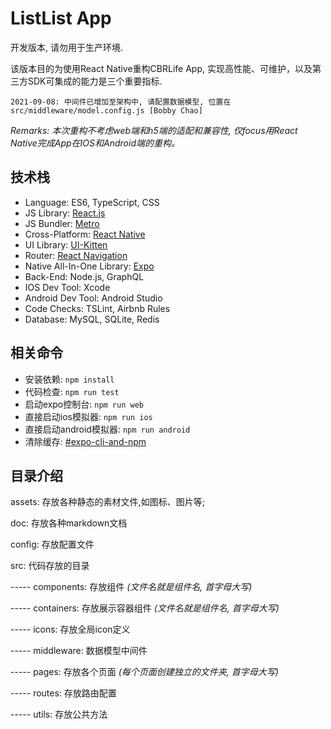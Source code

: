 # ListList App

开发版本, 请勿用于生产环境.

该版本目的为使用React Native重构CBRLife App, 实现高性能、可维护，以及第三方SDK可集成的能力是三个重要指标.

```
2021-09-08: 中间件已增加至架构中, 请配置数据模型, 位置在 src/middleware/model.config.js [Bobby Chao]
```

*Remarks: 本次重构不考虑web端和h5端的适配和兼容性, 仅focus用React Native完成App在IOS和Android端的重构。*

## 技术栈

- Language: ES6, TypeScript, CSS
- JS Library: [React.js](https://reactjs.org/)
- JS Bundler: [Metro](https://facebook.github.io/metro/)
- Cross-Platform: [React Native](https://reactnative.dev/)
- UI Library: [UI-Kitten](https://akveo.github.io/react-native-ui-kitten)
- Router: [React Navigation](https://reactnavigation.org/docs)
- Native All-In-One Library: [Expo](https://expo.dev/)
- Back-End: Node.js, GraphQL
- IOS Dev Tool: Xcode
- Android Dev Tool: Android Studio
- Code Checks: TSLint, Airbnb Rules
- Database: MySQL, SQLite, Redis

## 相关命令

- 安装依赖: `npm install`
- 代码检查: `npm run test`
- 启动expo控制台: `npm run web`
- 直接启动ios模拟器: `npm run ios`
- 直接启动android模拟器: `npm run android`
- 清除缓存: [#expo-cli-and-npm](https://docs.expo.dev/troubleshooting/clear-cache-windows/#expo-cli-and-npm)

## 目录介绍

assets: 存放各种静态的素材文件,如图标、图片等;

doc: 存放各种markdown文档

config: 存放配置文件

src: 代码存放的目录

  ----- components: 存放组件 *(文件名就是组件名, 首字母大写)*

  ----- containers: 存放展示容器组件 *(文件名就是组件名, 首字母大写)*

  ----- icons: 存放全局icon定义

  ----- middleware: 数据模型中间件

  ----- pages: 存放各个页面 *(每个页面创建独立的文件夹, 首字母大写)*

  ----- routes: 存放路由配置
  
  ----- utils: 存放公共方法